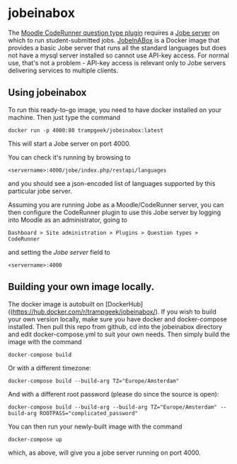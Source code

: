# jobeinabox

The [Moodle CodeRunner question type plugin](https://moodle.org/plugins/qtype_coderunner) requires a [Jobe server](https://github.com/trampgeek) on which to run student-submitted jobs. [JobeInABox](https://hub.docker.com/r/trampgeek/jobeinabox/) is a Docker image that provides a basic Jobe server that runs all the standard languages but does not have a mysql server installed so cannot use API-key access. For normal use, that's not a problem - API-key access is relevant only to Jobe servers delivering services to multiple clients.

## Using jobeinabox

To run this ready-to-go image, you need to have docker installed on your machine.
Then just type the command

    docker run -p 4000:80 trampgeek/jobeinabox:latest

This will start a Jobe server on port 4000.

You can check it's running by browsing to

    <servername>:4000/jobe/index.php/restapi/languages

and you should see a json-encoded list of languages supported by this particular
jobe server.

Assuming you are running Jobe
as a Moodle/CodeRunner server, you can then configure the CodeRunner plugin
to use this Jobe server by logging into Moodle as an administrator, going to

    Dashboard > Site administration > Plugins > Question types > CodeRunner

and setting the *Jobe server* field to

    <servername>:4000


## Building your own image locally.

The docker image is autobuilt on [DockerHub]((https://hub.docker.com/r/trampgeek/jobeinabox/). If you wish to
build your own version locally, make sure you have docker and docker-compose installed. Then pull this repo from github, cd into the jobeinabox directory and edit docker-compose.yml to suit your own needs. Then simply build the image with the command

    docker-compose build

Or with a different timezone:

    docker-compose build --build-arg TZ="Europe/Amsterdam"

And with a different root password (please do since the source is open):

    docker-compose build --build-arg --build-arg TZ="Europe/Amsterdam" --build-arg ROOTPASS="complicated_password"

You can then run your newly-built image with the command

    docker-compose up

which, as above, will give you a jobe server running on port 4000.





